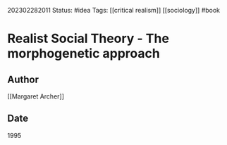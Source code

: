 202302282011
Status: #idea
Tags: [[critical realism]] [[sociology]] #book 

# Realist Social Theory - The morphogenetic approach

## Author

[[Margaret Archer]]

## Date

1995